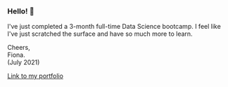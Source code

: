 ### Hello! 👋

I've just completed a 3-month full-time Data Science bootcamp. I feel like I've just scratched the surface and have so much more to learn.

Cheers,  
Fiona.  
(July 2021)

[Link to my portfolio](https://fiona-dee.github.io) 

<!--
**fiona-dee/fiona-dee** is a ✨ _special_ ✨ repository because its `README.md` (this file) appears on your GitHub profile.

Here are some ideas to get you started:

- 🔭 I’m currently working on ...
- 🌱 I’m currently learning ...
- 👯 I’m looking to collaborate on ...
- 🤔 I’m looking for help with ...
- 💬 Ask me about ...
- 📫 How to reach me: ...
- 😄 Pronouns: ...
- ⚡ Fun fact: ...
-->
